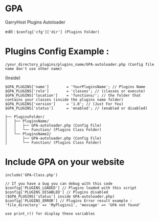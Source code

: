 # GPA
GarryHost Plugins Autoloader

edit : `$config['cfg']['dir'] (Plugins Folder)`

# Plugins Config Example : 
`/your_directory_plugins/plugins_name/GPA-autoloader.php (Config file name don't use other name)`

(Inside)
```
$GPA_PLUGINS['name']        = 'YourPluginsName'; // Plugins Name
$GPA_PLUGINS['role']        = 'classes'; // (classes or execute)
$GPA_PLUGINS['location']    = 'functions/'; // the folder that contains your classes (inside the plugins name folder)
$GPA_PLUGINS['version']     = '1.0'; // (Just For You)
$GPA_PLUGINS['status']      = 'enabled'; // (enabled or disabled)
```
  
```
├── PluginsFolder/
│   ├── PluginsName/
│   │   ├── GPA-autoloader.php (Config File)
│   │   └── Function/ (Plugins Class Folder)
│   └── PluginsName2/
│       ├── GPA-autoloader.php (Config File)
│       └── Function/ (Plugins Class Folder)
```

# Include GPA on your website
```
include('GPA-Class.php')

// If you have a bug you can debug with this code
$config['PLUGINS_LOADED'] // Plugins loaded with this script
$config['PLUGINS_DISABLED'] // Plugins disabled ($GPA_PLUGINS['status'] inside GPA-autoloader.php)
$config['PLUGINS_ERROR'] // Plugins Error result example : 'file_directory' => 'MyPlugins1', 'message' => 'GPA not found'

use print_r() for display these variables
```
